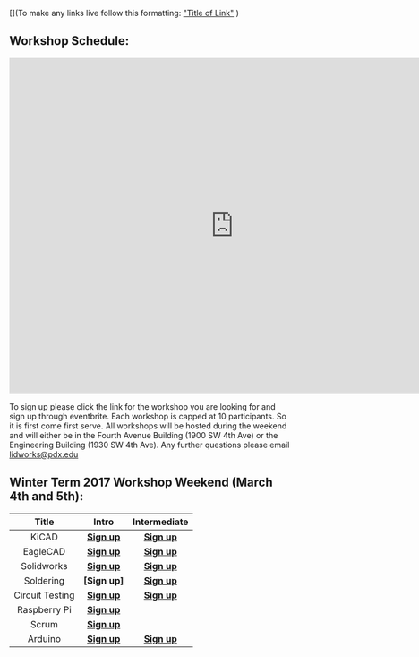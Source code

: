[](To make any links live follow this formatting:
["Title of Link"](Link)
)

## Workshop Schedule:

<iframe src="https://calendar.google.com/calendar/embed?title=L.I.D.%20Workshops&amp;height=600&amp;wkst=1&amp;bgcolor=%23FFFFFF&amp;ctz=America%2FLos_Angeles" style="border-width:0" width="800" height="600" frameborder="0" scrolling="no" markdown="0">&nbsp;</iframe>


To sign up please click the link for the workshop you are looking for and sign up through eventbrite.  Each workshop is capped at 10 participants.  So it is first come first serve. All workshops will be hosted during the weekend and will either be in the Fourth Avenue Building (1900 SW 4th Ave) or the Engineering Building (1930 SW 4th Ave).  Any further questions please email <lidworks@pdx.edu>

## Winter Term 2017 Workshop Weekend (March 4th and 5th):
|Title|Intro|Intermediate|
|:---------------:|:------------------------:|:---------:|
| KiCAD |**[Sign up]()**|**[Sign up]()**|
| EagleCAD |**[Sign up]()**|**[Sign up]()**|
| Solidworks  |**[Sign up]()**|**[Sign up]()**|
| Soldering |**[Sign up]**|**[Sign up]()**|
| Circuit Testing | **[Sign up]()** |**[Sign up]()**|
| Raspberry Pi |**[Sign up]()**|
| Scrum | **[Sign up]()** |
| Arduino | **[Sign up]()**|**[Sign up]()**|






